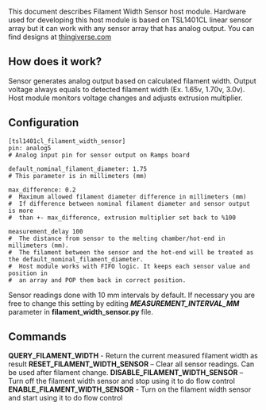 This document describes Filament Width Sensor host module. Hardware used for
developing this host module is based on TSL1401CL linear sensor array but it can work with any sensor array that has analog output. You can find designs at [thingiverse.com](https://www.thingiverse.com/search?q=filament%20width%20sensor)

## How does it work?

Sensor generates analog output based on calculated filament width. Output voltage always equals to detected filament width (Ex. 1.65v, 1.70v, 3.0v). Host module monitors voltage changes and adjusts extrusion multiplier.

## Configuration

    [tsl1401cl_filament_width_sensor]
    pin: analog5
    # Analog input pin for sensor output on Ramps board
    
    default_nominal_filament_diameter: 1.75
    # This parameter is in millimeters (mm)
    
    max_difference: 0.2
    #  Maximum allowed filament diameter difference in millimeters (mm)
    #  If difference between nominal filament diameter and sensor output is more
    #  than +- max_difference, extrusion multiplier set back to %100
    
    measurement_delay 100
    #  The distance from sensor to the melting chamber/hot-end in millimeters (mm).
    #  The filament between the sensor and the hot-end will be treated as the default_nominal_filament_diameter.
    #  Host module works with FIFO logic. It keeps each sensor value and position in
    #  an array and POP them back in correct position.

Sensor readings done with 10 mm intervals by default. If necessary you are free to change this setting by editing ***MEASUREMENT_INTERVAL_MM*** parameter in **filament_width_sensor.py** file.

## Commands

**QUERY_FILAMENT_WIDTH** - Return the current measured filament width as result **RESET_FILAMENT_WIDTH_SENSOR** – Clear all sensor readings. Can be used after filament change. **DISABLE_FILAMENT_WIDTH_SENSOR** – Turn off the filament width sensor and stop using it to do flow control **ENABLE_FILAMENT_WIDTH_SENSOR** - Turn on the filament width sensor and start using it to do flow control
